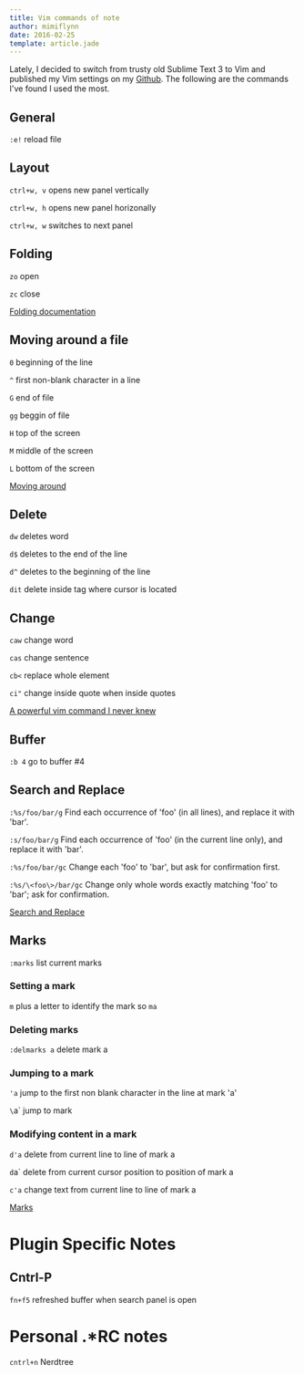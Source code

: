 ```yaml
---
title: Vim commands of note
author: mimiflynn
date: 2016-02-25
template: article.jade
---
```


Lately, I decided to switch from trusty old Sublime Text 3 to Vim and published my Vim settings on my [Github](https://github.com/mimiflynn/dotVim). The following are the commands I've found I used the most.

<span class="more"></span>

## General

`:e!` reload file

## Layout

`ctrl+w, v` opens new panel vertically

`ctrl+w, h` opens new panel horizonally

`ctrl+w, w` switches to next panel

## Folding

`zo` open

`zc` close

[Folding documentation](http://vim.wikia.com/wiki/Folding)

## Moving around a file

`0` beginning of the line

`^` first non-blank character in a line

`G` end of file

`gg` beggin of file

`H` top of the screen

`M` middle of the screen

`L` bottom of the screen

[Moving around](http://vim.wikia.com/wiki/Moving_around)


## Delete
`dw` deletes word

`d$` deletes to the end of the line

`d^` deletes to the beginning of the line

`dit` delete inside tag where cursor is located

## Change

`caw` change word

`cas` change sentence

`cb<` replace whole element

`ci"` change inside quote when inside quotes

[A powerful vim command I never knew](http://everythingsysadmin.com/2010/09/a-powerful-vim-command-i-never.html)

## Buffer

`:b 4` go to buffer #4

## Search and Replace

`:%s/foo/bar/g` Find each occurrence of 'foo' (in all lines), and replace it with 'bar'.

`:s/foo/bar/g` Find each occurrence of 'foo' (in the current line only), and replace it with 'bar'.

`:%s/foo/bar/gc` Change each 'foo' to 'bar', but ask for confirmation first.

`:%s/\<foo\>/bar/gc` Change only whole words exactly matching 'foo' to 'bar'; ask for confirmation.

[Search and Replace](http://vim.wikia.com/wiki/Search_and_replace)

## Marks

`:marks` list current marks

### Setting a mark
`m` plus a letter to identify the mark so `ma`

### Deleting marks
`:delmarks a`	delete mark a

### Jumping to a mark
`'a` jump to the first non blank character in the line at mark 'a'

`\`a` jump to mark

### Modifying content in a mark
`d'a`	delete from current line to line of mark a

`d`a`	delete from current cursor position to position of mark a

`c'a`	change text from current line to line of mark a


[Marks](http://vim.wikia.com/wiki/Using_marks)


# Plugin Specific Notes

## Cntrl-P

`fn+f5` refreshed buffer when search panel is open


# Personal .*RC notes

`cntrl+n` Nerdtree




